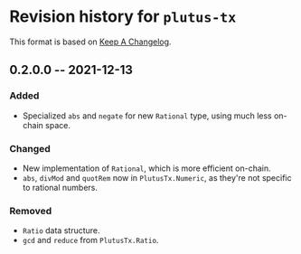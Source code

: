 # Revision history for `plutus-tx`

This format is based on [Keep A Changelog](https://keepachangelog.com/en/1.0.0).

## 0.2.0.0 -- 2021-12-13

### Added

* Specialized `abs` and `negate` for new `Rational` type, using much less
  on-chain space.

### Changed

* New implementation of `Rational`, which is more efficient on-chain.
* `abs`, `divMod` and `quotRem` now in `PlutusTx.Numeric`, as they're not
  specific to rational numbers.

### Removed

* `Ratio` data structure.
* `gcd` and `reduce` from `PlutusTx.Ratio`.
